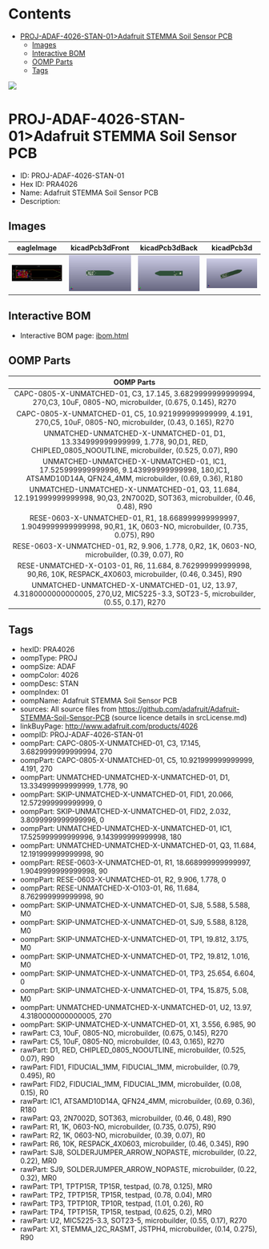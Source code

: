 



Contents
========

* [PROJ-ADAF-4026-STAN-01>Adafruit STEMMA Soil Sensor PCB](#proj-adaf-4026-stan-01adafruit-stemma-soil-sensor-pcb)
	* [Images](#images)
	* [Interactive BOM](#interactive-bom)
	* [OOMP Parts](#oomp-parts)
	* [Tags](#tags)
  
![][im]
# PROJ-ADAF-4026-STAN-01>Adafruit STEMMA Soil Sensor PCB

- ID: PROJ-ADAF-4026-STAN-01
- Hex ID: PRA4026
- Name: Adafruit STEMMA Soil Sensor PCB
- Description: 

## Images
  
  

|eagleImage|kicadPcb3dFront|kicadPcb3dBack|kicadPcb3d|
| :---: | :---: | :---: | :---: |
|[![eagleImage](eagleImage_140.png)](eagleImage_600.png)|[![kicadPcb3dFront](kicadPcb3dFront_140.png)](kicadPcb3dFront_600.png)|[![kicadPcb3dBack](kicadPcb3dBack_140.png)](kicadPcb3dBack_600.png)|[![kicadPcb3d](kicadPcb3d_140.png)](kicadPcb3d_600.png)|

## Interactive BOM

- Interactive BOM page: [ibom.html](kicad/bom/ibom.html)

## OOMP Parts
  

|OOMP Parts|
| :---: |
|CAPC-0805-X-UNMATCHED-01, C3, 17.145, 3.6829999999999994, 270,C3, 10uF, 0805-NO, microbuilder, (0.675, 0.145), R270|
|CAPC-0805-X-UNMATCHED-01, C5, 10.921999999999999, 4.191, 270,C5, 10uF, 0805-NO, microbuilder, (0.43, 0.165), R270|
|UNMATCHED-UNMATCHED-X-UNMATCHED-01, D1, 13.334999999999999, 1.778, 90,D1, RED, CHIPLED_0805_NOOUTLINE, microbuilder, (0.525, 0.07), R90|
|UNMATCHED-UNMATCHED-X-UNMATCHED-01, IC1, 17.525999999999996, 9.143999999999998, 180,IC1, ATSAMD10D14A, QFN24_4MM, microbuilder, (0.69, 0.36), R180|
|UNMATCHED-UNMATCHED-X-UNMATCHED-01, Q3, 11.684, 12.191999999999998, 90,Q3, 2N7002D, SOT363, microbuilder, (0.46, 0.48), R90|
|RESE-0603-X-UNMATCHED-01, R1, 18.668999999999997, 1.9049999999999998, 90,R1, 1K, 0603-NO, microbuilder, (0.735, 0.075), R90|
|RESE-0603-X-UNMATCHED-01, R2, 9.906, 1.778, 0,R2, 1K, 0603-NO, microbuilder, (0.39, 0.07), R0|
|RESE-UNMATCHED-X-O103-01, R6, 11.684, 8.762999999999998, 90,R6, 10K, RESPACK_4X0603, microbuilder, (0.46, 0.345), R90|
|UNMATCHED-UNMATCHED-X-UNMATCHED-01, U2, 13.97, 4.3180000000000005, 270,U2, MIC5225-3.3, SOT23-5, microbuilder, (0.55, 0.17), R270|

## Tags

- hexID: PRA4026
- oompType: PROJ
- oompSize: ADAF
- oompColor: 4026
- oompDesc: STAN
- oompIndex: 01
- oompName: Adafruit STEMMA Soil Sensor PCB
- sources: All source files from https://github.com/adafruit/Adafruit-STEMMA-Soil-Sensor-PCB (source licence details in srcLicense.md)
- linkBuyPage: http://www.adafruit.com/products/4026
- oompID: PROJ-ADAF-4026-STAN-01
- oompPart: CAPC-0805-X-UNMATCHED-01, C3, 17.145, 3.6829999999999994, 270
- oompPart: CAPC-0805-X-UNMATCHED-01, C5, 10.921999999999999, 4.191, 270
- oompPart: UNMATCHED-UNMATCHED-X-UNMATCHED-01, D1, 13.334999999999999, 1.778, 90
- oompPart: SKIP-UNMATCHED-X-UNMATCHED-01, FID1, 20.066, 12.572999999999999, 0
- oompPart: SKIP-UNMATCHED-X-UNMATCHED-01, FID2, 2.032, 3.8099999999999996, 0
- oompPart: UNMATCHED-UNMATCHED-X-UNMATCHED-01, IC1, 17.525999999999996, 9.143999999999998, 180
- oompPart: UNMATCHED-UNMATCHED-X-UNMATCHED-01, Q3, 11.684, 12.191999999999998, 90
- oompPart: RESE-0603-X-UNMATCHED-01, R1, 18.668999999999997, 1.9049999999999998, 90
- oompPart: RESE-0603-X-UNMATCHED-01, R2, 9.906, 1.778, 0
- oompPart: RESE-UNMATCHED-X-O103-01, R6, 11.684, 8.762999999999998, 90
- oompPart: SKIP-UNMATCHED-X-UNMATCHED-01, SJ8, 5.588, 5.588, M0
- oompPart: SKIP-UNMATCHED-X-UNMATCHED-01, SJ9, 5.588, 8.128, M0
- oompPart: SKIP-UNMATCHED-X-UNMATCHED-01, TP1, 19.812, 3.175, M0
- oompPart: SKIP-UNMATCHED-X-UNMATCHED-01, TP2, 19.812, 1.016, M0
- oompPart: SKIP-UNMATCHED-X-UNMATCHED-01, TP3, 25.654, 6.604, 0
- oompPart: SKIP-UNMATCHED-X-UNMATCHED-01, TP4, 15.875, 5.08, M0
- oompPart: UNMATCHED-UNMATCHED-X-UNMATCHED-01, U2, 13.97, 4.3180000000000005, 270
- oompPart: SKIP-UNMATCHED-X-UNMATCHED-01, X1, 3.556, 6.985, 90
- rawPart: C3, 10uF, 0805-NO, microbuilder, (0.675, 0.145), R270
- rawPart: C5, 10uF, 0805-NO, microbuilder, (0.43, 0.165), R270
- rawPart: D1, RED, CHIPLED_0805_NOOUTLINE, microbuilder, (0.525, 0.07), R90
- rawPart: FID1, FIDUCIAL_1MM, FIDUCIAL_1MM, microbuilder, (0.79, 0.495), R0
- rawPart: FID2, FIDUCIAL_1MM, FIDUCIAL_1MM, microbuilder, (0.08, 0.15), R0
- rawPart: IC1, ATSAMD10D14A, QFN24_4MM, microbuilder, (0.69, 0.36), R180
- rawPart: Q3, 2N7002D, SOT363, microbuilder, (0.46, 0.48), R90
- rawPart: R1, 1K, 0603-NO, microbuilder, (0.735, 0.075), R90
- rawPart: R2, 1K, 0603-NO, microbuilder, (0.39, 0.07), R0
- rawPart: R6, 10K, RESPACK_4X0603, microbuilder, (0.46, 0.345), R90
- rawPart: SJ8, SOLDERJUMPER_ARROW_NOPASTE, microbuilder, (0.22, 0.22), MR0
- rawPart: SJ9, SOLDERJUMPER_ARROW_NOPASTE, microbuilder, (0.22, 0.32), MR0
- rawPart: TP1, TPTP15R, TP15R, testpad, (0.78, 0.125), MR0
- rawPart: TP2, TPTP15R, TP15R, testpad, (0.78, 0.04), MR0
- rawPart: TP3, TPTP10R, TP10R, testpad, (1.01, 0.26), R0
- rawPart: TP4, TPTP15R, TP15R, testpad, (0.625, 0.2), MR0
- rawPart: U2, MIC5225-3.3, SOT23-5, microbuilder, (0.55, 0.17), R270
- rawPart: X1, STEMMA_I2C_RASMT, JSTPH4, microbuilder, (0.14, 0.275), R90



[im]: kicadPcb3d_450.png
